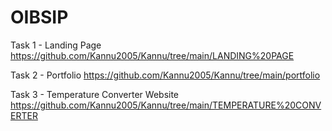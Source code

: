 # OIBSIP
Task 1 - Landing Page
https://github.com/Kannu2005/Kannu/tree/main/LANDING%20PAGE


Task 2 - Portfolio
https://github.com/Kannu2005/Kannu/tree/main/portfolio


Task 3 - Temperature Converter Website
https://github.com/Kannu2005/Kannu/tree/main/TEMPERATURE%20CONVERTER
